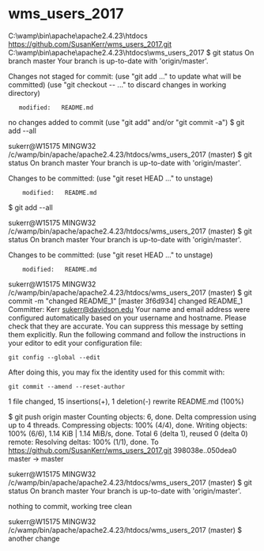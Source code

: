 # wms_users_2017
 C:\wamp\bin\apache\apache2.4.23\htdocs
 https://github.com/SusanKerr/wms_users_2017.git
 C:\wamp\bin\apache\apache2.4.23\htdocs\wms_users_2017
$ git status
On branch master
Your branch is up-to-date with 'origin/master'.

Changes not staged for commit:
 (use "git add <file>..." to update what will be committed)
 (use "git checkout -- <file>..." to discard changes in working directory)

       modified:   README.md

 no changes added to commit (use "git add" and/or "git commit -a")
 $ git add --all

sukerr@W15175 MINGW32 /c/wamp/bin/apache/apache2.4.23/htdocs/wms_users_2017 (master)
$ git status
On branch master
Your branch is up-to-date with 'origin/master'.

Changes to be committed:
  (use "git reset HEAD <file>..." to unstage)

        modified:   README.md
$ git add --all

sukerr@W15175 MINGW32 /c/wamp/bin/apache/apache2.4.23/htdocs/wms_users_2017 (master)
$ git status
On branch master
Your branch is up-to-date with 'origin/master'.

Changes to be committed:
  (use "git reset HEAD <file>..." to unstage)

        modified:   README.md


sukerr@W15175 MINGW32 /c/wamp/bin/apache/apache2.4.23/htdocs/wms_users_2017 (master)
$ git commit -m "changed README_1"
[master 3f6d934] changed README_1
 Committer: Kerr <sukerr@davidson.edu>
Your name and email address were configured automatically based
on your username and hostname. Please check that they are accurate.
You can suppress this message by setting them explicitly. Run the
following command and follow the instructions in your editor to edit
your configuration file:

    git config --global --edit

After doing this, you may fix the identity used for this commit with:

    git commit --amend --reset-author

 1 file changed, 15 insertions(+), 1 deletion(-)
 rewrite README.md (100%)

 $ git push origin master
Counting objects: 6, done.
Delta compression using up to 4 threads.
Compressing objects: 100% (4/4), done.
Writing objects: 100% (6/6), 1.14 KiB | 1.14 MiB/s, done.
Total 6 (delta 1), reused 0 (delta 0)
remote: Resolving deltas: 100% (1/1), done.
To https://github.com/SusanKerr/wms_users_2017.git
   398038e..050dea0  master -> master

sukerr@W15175 MINGW32 /c/wamp/bin/apache/apache2.4.23/htdocs/wms_users_2017 (master)
$ git status
On branch master
Your branch is up-to-date with 'origin/master'.

nothing to commit, working tree clean

sukerr@W15175 MINGW32 /c/wamp/bin/apache/apache2.4.23/htdocs/wms_users_2017 (master)
$
another change

